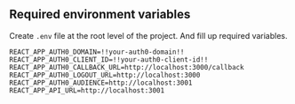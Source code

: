 ## Required environment variables
Create `.env` file at the root level of the project.
And fill up required variables.
```shell
REACT_APP_AUTH0_DOMAIN=!!your-auth0-domain!!
REACT_APP_AUTH0_CLIENT_ID=!!your-auth0-client-id!!
REACT_APP_AUTH0_CALLBACK_URL=http://localhost:3000/callback
REACT_APP_AUTH0_LOGOUT_URL=http://localhost:3000
REACT_APP_AUTH0_AUDIENCE=http://localhost:3001
REACT_APP_API_URL=http://localhost:3001
```